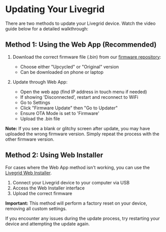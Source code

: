 # Updating Your Livegrid

There are two methods to update your Livegrid device. Watch the video guide below for a detailed walkthrough:

<!-- <div class="video-wrapper">
    <iframe width="560" height="315" src="VIDEO_URL_HERE" title="Livegrid Update Guide" frameborder="0" allow="accelerometer; autoplay; clipboard-write; encrypted-media; gyroscope; picture-in-picture" allowfullscreen></iframe>
</div> -->

## Method 1: Using the Web App (Recommended)

1. Download the correct firmware file (.bin) from our [firmware repository](https://drive.google.com/drive/folders/1QqQZ37dr1o1E2UW8FfLWYng1Vx1vGtFh):
   - Choose either "Upcycled" or "Original" version
   - Can be downloaded on phone or laptop

2. Update through Web App:
   - Open the web app (find IP address in touch menu if needed)
   - If showing 'Disconnected', restart and reconnect to WiFi
   - Go to Settings
   - Click "Firmware Update" then "Go to Updater"
   - Ensure OTA Mode is set to 'Firmware'
   - Upload the .bin file

**Note:** If you see a blank or glitchy screen after update, you may have uploaded the wrong firmware version. Simply repeat the process with the other firmware version.

## Method 2: Using Web Installer

For cases where the Web App method isn't working, you can use the [Livegrid Web Installer](https://livegrid.github.io/Livegrid-Web-Installer/).

1. Connect your Livegrid device to your computer via USB
2. Access the Web Installer interface
3. Upload the correct firmware

**Important:** This method will perform a factory reset on your device, removing all custom settings.

If you encounter any issues during the update process, try restarting your device and attempting the update again. 
